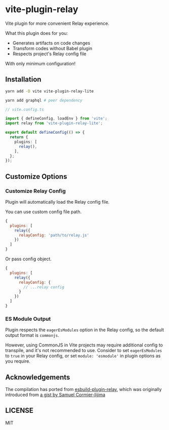 # vite-plugin-relay

Vite plugin for more convenient Relay experience.

What this plugin does for you:
- Generates artifacts on code changes
- Transform codes without Babel plugin
- Respects project's Relay config file

With only minimum configuration!

## Installation

```bash
yarn add -D vite vite-plugin-relay-lite

yarn add graphql # peer dependency
```

```ts
// vite.config.ts

import { defineConfig, loadEnv } from 'vite';
import relay from 'vite-plugin-relay-lite';

export default defineConfig(() => {
  return {
    plugins: [
      relay(),
    ],
  };
});
```

## Customize Options

### Customize Relay Config

Plugin will automatically load the Relay config file.

You can use custom config file path.

```js
{
  plugins: [
    relay({
      relayConfig: 'path/to/relay.js'
    })
  ]
}
```

Or pass config object.

```js
{
  plugins: [
    relay({
      relayConfig: {
        // ...relay config
      }
    })
  ]
}
```

### ES Module Output

Plugin respects the `eagerEsModules` option in the Relay config, so the default output format is `commonjs`.

However, using CommonJS in Vite projects may require additional config to transpile, and it's not recommended to use. Consider to set `eagerEsModules` to `true` in your Relay config, or set `module: 'esmodule'` in plugin options as you require.

## Acknowledgements

The compilation has ported from [esbuild-plugin-relay](https://github.com/smartvokat/esbuild-plugin-relay), which was originally introduced from [a gist by Samuel Cormier-Iijima](https://gist.github.com/sciyoshi/34e5865f2523848f0d60b4cdd49382ee)

## LICENSE

MIT
